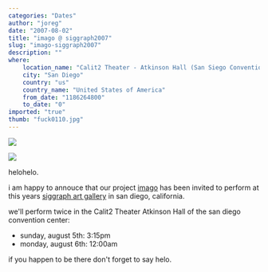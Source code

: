 ```yaml
---
categories: "Dates"
author: "joreg"
date: "2007-08-02"
title: "imago @ siggraph2007"
slug: "imago-siggraph2007"
description: ""
where: 
    location_name: "Calit2 Theater - Atkinson Hall (San Siego Convention Center)"
    city: "San Diego"
    country: "us"
    country_name: "United States of America"
    from_date: "1186264800"
    to_date: "0"
imported: "true"
thumb: "fuck0110.jpg"
---
```



<!--{SPLIT()}-->
![](fuck0110.jpg)
<!--~~~-->
![](http://www.siggraph.org/s2007s.gif)

helohelo.

i am happy to annouce that our project [imago](http://joreg.ath.cx/imago) has been invited to perform at this years [siggraph art gallery](http://www.siggraph.org/s2007/attendees/art/) in san diego, california. 

we'll perform twice in the Calit2 Theater
Atkinson Hall of the san diego convention center:
* sunday, august 5th: 3:15pm
* monday, august 6th: 12:00am

if you happen to be there don't forget to say helo.
<!--{SPLIT}-->
